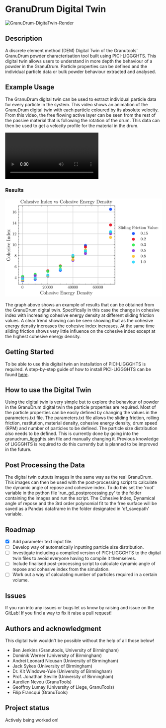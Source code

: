 # GranuDrum Digital Twin

![GranuDrum-DigitaTwin-Render](/uploads/bbfd74d541b9b84e5c2a2fab6955b600/GranuDrum.png)

## Description
A discrete element method (DEM) Digital Twin of the Granutools' GranuDrum powder characterisation tool built using PICI-LIGGGHTS.
This digital twin allows users to understand in more depth the behaviour of a powder in the GranuDrum. 
Particle properties can be defined and the individual particle data or bulk powder behaviour extracted and analysed.

## Example Usage

The GranuDrum digital twin can be used to extract individual particle data for every particle in the system. This video shows an animation of the GranuDrum digital twin with each particle
coloured by its absolute velocity. From this video, the free flowing active layer can be seen from the rest of the passive material that is following the rotation of the drum. This data 
can then be used to get a velocity profile for the material in the drum.

![GranuDrum Example Video](readme_files/gd_animation_45rpm.mp4)

### Results

![Graph showing the change in cohesive index with different cohesive energy densities](readme_files/ci_vs_ced.png)

The graph above shows an example of results that can be obtained from the GranuDrum digital twin. 
Specifically in this case the change in cohesive index with increasing cohesive energy density at different sliding friction values.
A clear trend showing can be seen showing that as the cohesive energy density increases the cohesive index increases. At the same time 
sliding friction shows very little influence on the cohesive index except at  the highest cohesive energy density.

## Getting Started
To be able to use this digital twin an installation of PICI-LIGGGHTS is required. A step-by-step guide of how to install PICI-LIGGGHTS can be found [here](https://uob-positron-imaging-centre.github.io/InstallingPICI-LIGGGHTS/).

## How to use the Digital Twin
Using the digital twin is very simple but to explore the behaviour of powder in the GranuDrum digital twin the particle properties are required. 
Most of the particle properties can be easily defined by changing the values in the parameters.txt file.
The parameters.txt file allows the sliding friction, rolling friction, restitution, material density, cohesive energy density, drum speed (RPM) and number of particles to be defined.
The particle size distribution also needs to be defined. This is currently done by going into the granudrum_liggghts.sim file and manually changing it.
Previous knowledge of LIGGGHTS is required to do this currently but is planned to be improved in the future.

## Post Processing the Data
The digital twin outputs images in the same way as the real GranuDrum. This images can then be used with the post-processing script to calculate the dynamic angle of repose and cohesive index.
To do this set the 'root' variable in the python file 'run_gd_postprocessing.py' to the folder containing the images and run the script.
The Cohesive Index, Dynamical angle of repose and the 3rd order polynomial fit to the free surface will be saved as a Pandas dataframe in the folder designated in 'df_savepath' variable.

## Roadmap
- [x] Add parameter text input file.
- [ ] Develop way of automatically inputting particle size distribution.
- [ ] Investigate including a compiled version of PICI-LIGGGHTS to the digital twin files to avoid everyone having to compile it themselves.
- [ ] Include finalised post-processing script to calculate dynamic angle of repose and cohesive index from the simulation.
- [ ] Work out a way of calculating number of particles required in a certain volume.

## Issues
If you run into any issues or bugs let us know by raising and issue on the GitLab! If you find a way to fix it raise a pull request!

## Authors and acknowledgment
This digital twin wouldn't be possible without the help of all those below!
- Ben Jenkins (Granutools, University of Birmingham)
- Dominik Werner (University of Birmingham)
- Andrei Leonard Nicusan (University of Birmingham)
- Jack Sykes (University of Birmingham)
- Dr. Kit Windows-Yule (University of Birmingham)
- Prof. Jonathan Seville (University of Birmingham)
- Aurelien Neveu (GranuTools)
- Geoffroy Lumay (University of Liege, GranuTools)
- Filip Francqui (GranuTools)

## Project status
Actively being worked on!
